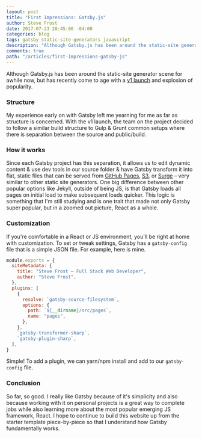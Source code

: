 ```yaml
---
layout: post
title: "First Impressions: Gatsby.js"
author: Steve Frost
date: 2017-07-23 20:45:00 -04:00
categories: blog
tags: gatsby static-site-generators javascript
description: "Although Gatsby.js has been around the static-site generator scene for awhile now but has recently come to age with a v1 launch and explosion of popularity."
comments: true
path: "/articles/first-impressions-gatsby-js"
---
```


Although Gatsby.js has been around the static-site generator scene for awhile now, but has recently come to age with a [v1 launch](https://www.gatsbyjs.org/blog/gatsby-v1/) and explosion of popularity.

### Structure
My experience early on with Gatsby left me yearning for me as far as structure is concerned. With the v1 launch, the team on the project decided to follow a similar build structure to Gulp & Grunt common setups where there is separation between the source and public/build. 

### How it works
Since each Gatsby project has this separation, it allows us to edit dynamic content & use dev tools in our source folder & have Gatsby transform it into flat, static files that can be served from [GitHub Pages](https://pages.github.com/), [S3](https://aws.amazon.com/s3/), or [Surge](https://surge.sh/) – very similar to other static site generators. One big difference between other popular options like Jekyll, outside of being JS, is that Gatsby loads all pages on initial load to make subsequent loads quicker. This logic is something that I'm still studying and is one trait that made not only Gatsby super popular, but in a zoomed out picture, React as a whole.

### Customization
If you're comfortable in a React or JS environment, you'll be right at home with customization. To set or tweak settings, Gatsby has a `gatsby-config` file that is a simple JSON file. For example, here is mine.

```javascript
module.exports = {
  siteMetadata: {
    title: "Steve Frost – Full Stack Web Developer",
    author: "Steve Frost",
  },
  plugins: [
    {
      resolve: `gatsby-source-filesystem`,
      options: {
        path: `${__dirname}/src/pages`,
        name: "pages",
      },
    },
    `gatsby-transformer-sharp`,
    `gatsby-plugin-sharp`,
  ],
}
```

Simple! To add a plugin, we can yarn/npm install and add to our `gatsby-config` file.

### Conclusion
So far, so good. I really like Gatsby because of it's simplicity and also because working with it on personal projects is a great way to complete jobs while also learning more about the most popular emerging JS framework, React. I hope to continue to build this website up from the starter template piece-by-piece so that I understand how Gatsby fundamentally works.
